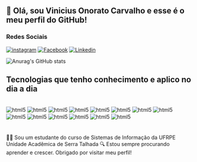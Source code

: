 ## 👋 Olá, sou Vinicius Onorato Carvalho e esse é o meu perfil do GitHub!

### Redes Sociais
[![instagram](https://img.shields.io/badge/Instagram-E4405F?style=for-the-badge&logo=instagram&logoColor=white)](https://www.instagram.com/viniciuscarvalho6427/)
[![Facebook](https://img.shields.io/badge/Facebook-1877F2?style=for-the-badge&logo=facebook&logoColor=white)](https://www.facebook.com/vinnny0965/)
[![Linkedin](https://img.shields.io/badge/LinkedIn-0077B5?style=for-the-badge&logo=linkedin&logoColor=white)](https://www.linkedin.com/in/vinicius-onorato-carvalho/)


![Anurag's GitHub stats](https://github-readme-stats.vercel.app/api?username=vinny0965&show_icons=true&theme=radical)


## Tecnologias que tenho conhecimento e aplico no dia a dia
<div style = "display: inline_block"><br>
    <img align="center" alt = "html5" src="https://img.shields.io/badge/HTML5-E34F26?style=for-the-badge&logo=html5&logoColor=white"/>
    <img align="center" alt = "html5" src="https://img.shields.io/badge/CSS-239120?&style=for-the-badge&logo=css3&logoColor=white"/>
    <img align="center" alt = "html5" src="https://img.shields.io/badge/JavaScript-323330?style=for-the-badge&logo=javascript&logoColor=F7DF1E"/>
    <img align="center" alt = "html5" src="https://img.shields.io/badge/Java-ED8B00?style=for-the-badge&logo=openjdk&logoColor=white"/>
    <img align="center" alt = "html5" src="https://img.shields.io/badge/Python-14354C?style=for-the-badge&logo=python&logoColor=white"/>
    <img align="center" alt = "html5" src="https://img.shields.io/badge/Angular-DD0031?style=for-the-badge&logo=angular&logoColor=white"/>
    <img align="center" alt = "html5" src="https://img.shields.io/badge/Bootstrap-563D7C?style=for-the-badge&logo=bootstrap&logoColor=white"/>
    <img align="center" alt = "html5" src="https://img.shields.io/badge/Laravel-FF2D20?style=for-the-badge&logo=laravel&logoColor=white"/>
    <img align="center" alt = "html5" src="https://img.shields.io/badge/Spring-6DB33F?style=for-the-badge&logo=spring&logoColor=white"/>
    <img align="center" alt = "html5" src="https://img.shields.io/badge/PostgreSQL-316192?style=for-the-badge&logo=postgresql&logoColor=white"/>
    <img align="center" alt = "html5" src="https://img.shields.io/badge/MySQL-00000F?style=for-the-badge&logo=mysql&logoColor=white"/>
    <img align="center" alt = "html5" src="https://img.shields.io/badge/Unity-100000?style=for-the-badge&logo=unity&logoColor=white"/>
    <img align="center" alt = "html5" src="https://img.shields.io/badge/Heroku-430098?style=for-the-badge&logo=heroku&logoColor=white"/>
     <img align="center" alt = "html5" src="https://img.shields.io/badge/Flutter-02569B?style=for-the-badge&logo=flutter&logoColor=white"/>   
    
      
</div>

#
👨‍💻 Sou um estudante do curso de Sistemas de Informação da UFRPE Unidade Acadêmica de Serra Talhada
🔍 Estou sempre procurando aprender e crescer. Obrigado por visitar meu perfil!
#
